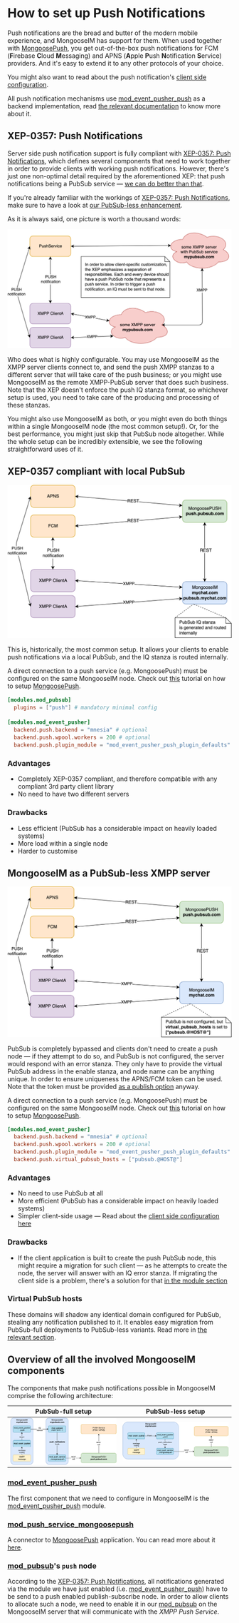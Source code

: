 # How to set up Push Notifications

Push notifications are the bread and butter of the modern mobile experience, and MongooseIM has
support for them. When used together with [MongoosePush][], you get out-of-the-box push
notifications for FCM (**F**irebase **C**loud **M**essaging) and APNS (**A**pple **P**ush
**N**otification **S**ervice) providers. And it's easy to extend it to any other protocols of your
choice.

You might also want to read about the push notification's [client side configuration][client-side].

All push notification mechanisms use [mod_event_pusher_push][] as a backend implementation,
read [the relevant documentation][mod_event_pusher] to know more about it.

## XEP-0357: Push Notifications

Server side push notification support is fully compliant with [XEP-0357: Push Notifications][XEP-0357],
which defines several components that need to work together in order to provide clients with working
push notifications. However, there's just one non-optimal detail required by the aforementioned XEP:
that push notifications being a PubSub service — [we can do better than that][pubsub-less].

If you're already familiar with the workings of [XEP-0357: Push Notifications][XEP-0357], make sure to have a look at
[our PubSub-less enhancement][pubsub-less].

As it is always said, one picture is worth a thousand words:

 ![](PushNotifications-XEP-overview.png)

Who does what is highly configurable. You may use MongooseIM as the XMPP server clients connect to,
and send the push XMPP stanzas to a different server that will take care of the push business;
or you might use MongooseIM as the remote XMPP-PubSub server that does such business. Note that the
XEP doesn't enforce the push IQ stanza format, so whichever setup is used, you need to take care of
the producing and processing of these stanzas.

You might also use MongooseIM as both, or you might even do both things within a single MongooseIM
node (the most common setup!). Or, for the best performance, you might just skip that PubSub node
altogether. While the whole setup can be incredibly extensible, we see the following straightforward
uses of it.

## XEP-0357 compliant with local PubSub

 ![](PushNotifications-MIM_with_local_pubsub.png)

This is, historically, the most common setup.
It allows your clients to enable push notifications via a local PubSub,
and the IQ stanza is routed internally.

A direct connection to a push service (e.g. MongoosePush) must be configured on the same MongooseIM
node. Check out [this][WithMongoosePush] tutorial on how to setup [MongoosePush][].

```toml
[modules.mod_pubsub]
  plugins = ["push"] # mandatory minimal config

[modules.mod_event_pusher]
  backend.push.backend = "mnesia" # optional
  backend.push.wpool.workers = 200 # optional
  backend.push.plugin_module = "mod_event_pusher_push_plugin_defaults" # optional
```

### Advantages
* Completely XEP-0357 compliant, and therefore compatible with any compliant 3rd party client library
* No need to have two different servers

### Drawbacks
* Less efficient (PubSub has a considerable impact on heavily loaded systems)
* More load within a single node
* Harder to customise

## MongooseIM as a PubSub-less XMPP server

 ![](PushNotifications-no_pubsub.png)

PubSub is completely bypassed and clients don't need to create a push node — if they attempt to
do so, and PubSub is not configured, the server would respond with an error stanza.
They only have to provide the virtual PubSub address in the enable stanza, and node name can be
anything unique. In order to ensure uniqueness the APNS/FCM token can be used. Note that the token
must be provided [as a publish option](https://xmpp.org/extensions/xep-0357.html#example-9) anyway.

A direct connection to a push service (e.g. MongoosePush) must be configured on the same MongooseIM
node. Check out [this][WithMongoosePush] tutorial on how to setup [MongoosePush][].

```toml
[modules.mod_event_pusher]
  backend.push.backend = "mnesia" # optional
  backend.push.wpool.workers = 200 # optional
  backend.push.plugin_module = "mod_event_pusher_push_plugin_defaults" # optional
  backend.push.virtual_pubsub_hosts = ["pubsub.@HOST@"]
```

### Advantages
* No need to use PubSub at all
* More efficient (PubSub has a considerable impact on heavily loaded systems)
* Simpler client-side usage — Read about the [client side configuration here][client-side]

### Drawbacks
* If the client application is built to create the push PubSub node, this might require a migration
  for such client — as he attempts to create the node, the server will answer with an IQ error
  stanza. If migrating the client side is a problem, there's a solution for that
  [in the module section][mod_event_pusher_push_plugin]

### Virtual PubSub hosts

These domains will shadow any identical domain configured for PubSub, stealing any notification
published to it. It enables easy migration from PubSub-full deployments to PubSub-less variants.
Read more in [the relevant section][mod_event_pusher_push_virtual_hosts].


## Overview of all the involved MongooseIM components

The components that make push notifications possible in MongooseIM
comprise the following architecture:

PubSub-full setup | PubSub-less setup
:-:|:-:
![](component-architecture-with-PubSub.png) | ![](component-architecture-without-PubSub.png)


### [mod_event_pusher_push][]

The first component that we need to configure in MongooseIM is the [mod_event_pusher_push][] module.

### [mod_push_service_mongoosepush][]

A connector to [MongoosePush][] application. You can read more about it [here][WithMongoosePush].

### [mod_pubsub][]'s `push` node

According to the [XEP-0357: Push Notifications][XEP-0357], all
notifications generated via the module we have just enabled (i.e. [mod_event_pusher_push][]) have to
be send to a push enabled publish-subscribe node. In order to allow clients to allocate such a
node, we need to enable it in our [mod_pubsub][] on the MongooseIM server that will communicate with
the _XMPP Push Service_.

[pubsub-less]: #mongooseim-as-a-pubsub-less-xmpp-server
[client-side]: Push-notifications-client-side.md
[mod_event_pusher]: ../../modules/mod_event_pusher.md
[mod_event_pusher_push]: ../../modules/mod_event_pusher_push.md
[mod_event_pusher_push_plugin]: ../../modules/mod_event_pusher_push.md#plugin-module
[mod_event_pusher_push_migration]: ../../modules/mod_event_pusher_push.md#migration-from-xep-0357-to-virtual-hosts
[mod_event_pusher_push_virtual_hosts]: ../../modules/mod_event_pusher_push.md#virtual-pubsub-hosts
[mod_pubsub]: ../../modules/mod_pubsub.md
[mod_push_service_mongoosepush]: ../../modules/mod_push_service_mongoosepush.md
[MongoosePush]: https://github.com/esl/MongoosePush
[WithMongoosePush]: MongoosePush-setup.md
[MongoosePushReadme]: https://github.com/esl/MongoosePush/blob/master/README.md
[XEP-0357]: https://xmpp.org/extensions/xep-0357.html
